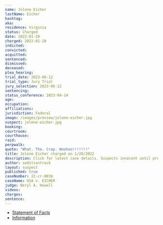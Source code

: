```yaml
---
name: Jolene Eicher
lastName: Eicher
hashtag:
aka:
residence: Virginia
status: Charged
date: 2022-01-20
charged: 2022-01-20
indicted:
convicted:
acquitted:
sentenced:
dismissed:
deceased:
plea_hearing:
trial_date: 2023-06-12
trial_type: Jury Trial
jury_selection: 2023-06-12
sentencing:
status_conference: 2023-04-14
age:
occupation:
affiliations:
jurisdiction: Federal
image: /images/preview/jolene-eicher.jpg
suspect: jolene-eicher.jpg
booking:
courtroom:
courthouse:
raid:
perpwalk:
quote: "What. The. Crap. Woohoo!!!!!!!"
title: Jolene Eicher charged on 1/20/2022
description: Click for latest case details. Suspects innocent until proven guilty.
author: seditiontrack
layout: suspect
published: true
caseNumber: 22-cr-0038
caseName: USA v. EICHER
judge: Beryl A. Howell
videos:
charges:
sentence:
---
```

- [Statement of Facts](https://www.justice.gov/usao-dc/case-multi-defendant/file/1481616/download)
- [Information](https://extremism.gwu.edu/sites/g/files/zaxdzs2191/f/Jolene%20Eicher%20Information.pdf)

